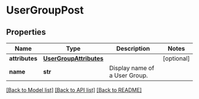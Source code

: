 # UserGroupPost

## Properties
Name | Type | Description | Notes
------------ | ------------- | ------------- | -------------
**attributes** | [**UserGroupAttributes**](UserGroupAttributes.md) |  | [optional] 
**name** | **str** | Display name of a User Group. | 

[[Back to Model list]](../README.md#documentation-for-models) [[Back to API list]](../README.md#documentation-for-api-endpoints) [[Back to README]](../README.md)


